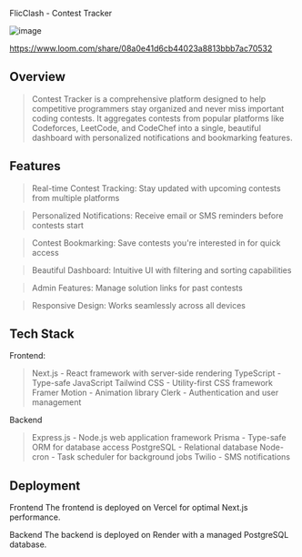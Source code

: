 FlicClash - Contest Tracker

![image](https://github.com/user-attachments/assets/f72dec5d-e0c3-4ba6-bee4-6313ba19c5cd)

https://www.loom.com/share/08a0e41d6cb44023a8813bbb7ac70532



## Overview

> Contest Tracker is a comprehensive platform designed to help competitive programmers stay organized and never miss important coding contests. It aggregates contests from popular platforms like Codeforces, LeetCode, and CodeChef into a single, beautiful dashboard with personalized notifications and bookmarking features.

## Features

> Real-time Contest Tracking: Stay updated with upcoming contests from multiple platforms

> Personalized Notifications: Receive email or SMS reminders before contests start

> Contest Bookmarking: Save contests you're interested in for quick access

> Beautiful Dashboard: Intuitive UI with filtering and sorting capabilities

> Admin Features: Manage solution links for past contests

> Responsive Design: Works seamlessly across all devices

## Tech Stack

Frontend: 
> Next.js - React framework with server-side rendering
> TypeScript - Type-safe JavaScript
> Tailwind CSS - Utility-first CSS framework
> Framer Motion - Animation library
> Clerk - Authentication and user management


Backend
> Express.js - Node.js web application framework
> Prisma - Type-safe ORM for database access
> PostgreSQL - Relational database
> Node-cron - Task scheduler for background jobs
> Twilio - SMS notifications


## Deployment

Frontend
The frontend is deployed on Vercel for optimal Next.js performance.

Backend
The backend is deployed on Render with a managed PostgreSQL database.
